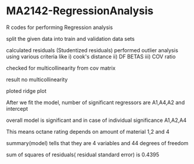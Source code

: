 # MA2142-RegressionAnalysis
R codes for performing Regression analysis 

split the given data into train and validation data  sets

calculated residuals (Studentized residuals) 
performed outlier analysis using various criteria like
i) cook's distance
ii) DF BETAS
iii) COV ratio


checked for multicollinearity from cov matrix

result no multicollinearity 


ploted ridge plot 

After we fit the model, number of significant regressors are 
A1,A4,A2 and intercept 

overall model is significant 
and in case of individual significance A1,A2,A4

This means octane rating depends on amount of material 1,2 and 4

summary(model) tells that they are 4 variables and 44 degrees of freedom

sum of squares of residuals( residual standard error) is 0.4395

